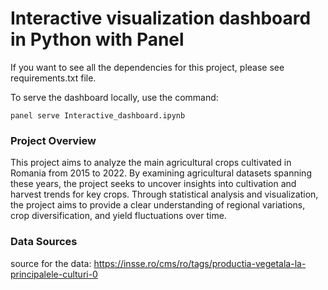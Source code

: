 # Interactive visualization dashboard in Python with Panel

If you want to see all the dependencies for this project, please see requirements.txt file.

To serve the dashboard locally, use the command:
```
panel serve Interactive_dashboard.ipynb
```
### Project Overview

This project aims to analyze the main agricultural crops cultivated in Romania from 2015 to 2022. By examining agricultural datasets spanning these years, the project seeks to uncover insights into cultivation and harvest trends for key crops. Through statistical analysis and visualization, the project aims to provide a clear understanding of regional variations, crop diversification, and yield fluctuations over time.



### Data Sources


source for the data: https://insse.ro/cms/ro/tags/productia-vegetala-la-principalele-culturi-0
